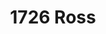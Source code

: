 ---
title: 1726 Ross
phone: (408) 941-1850
website: http://www.abodeservices.org/
management: Abode Services
tags: []
---